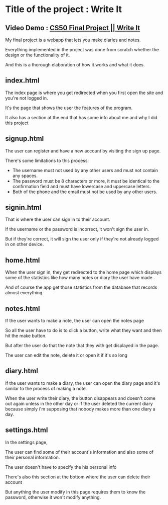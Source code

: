 # Title of the project : Write It

## Video Demo : [CS50 Final Project || Write It](https://www.youtube.com/watch?v=NDQnLuu0sFE&t=148s)

My final project is a webapp that lets you make diaries and notes.

Everything implemented in the project was done from scratch whether the design or the functionality of it.

And this is a thorough elaboration of how it works and what it does.

## index.html

The index page is where you get redirected when you first open the site and you're not logged in.

It's the page that shows the user the features of the program.

It also has a section at the end that has some info about me and why I did this project

## signup.html

The user can register and have a new account by visiting the sign up page.

There's some limitations to this process:
- The username must not used by any other users and must not contain any spaces.
- The password must be 8 characters or more, it must be identical to the confirmation field and must have lowercase and uppercase letters.
- Both of the phone and the email must not be used by any other users.

## signin.html

That is where the user can sign in to their account.

If the username or the password is incorrect, it won't sign the user in.

But if they're correct, it will sign the user only if they're not already logged in on other device.

## home.html

When the user sign in, they get redirected to the home page which displays some of the statistics like how many notes or diary the user have made .

And of course the app get those statistics from the database that records almost everything.

## notes.html

If the user wants to make a note, the user can open the notes page

So all the user have to do is to click a button, write what they want and then hit the make button.

But after the user do that the note that they with get displayed in the page.

The user can edit the note, delete it or open it if it's so long

## diary.html

If the user wants to make a diary, the user can open the diary page and it's similar to the process of making a note.

When the user write their diary, the button disappears and doesn't come out again unless in the other day or if the user deleted the current diary because simply i'm supposing that nobody makes more than one diary a day.

## settings.html

In the settings page,

The user can find some of their account's information and also some of their personal information.

The user doesn't have to specify the his personal info

There's also this section at the bottom where the user can delete their account

But anything the user modify in this page requires them to know the password, otherwise it won't modify anything.
